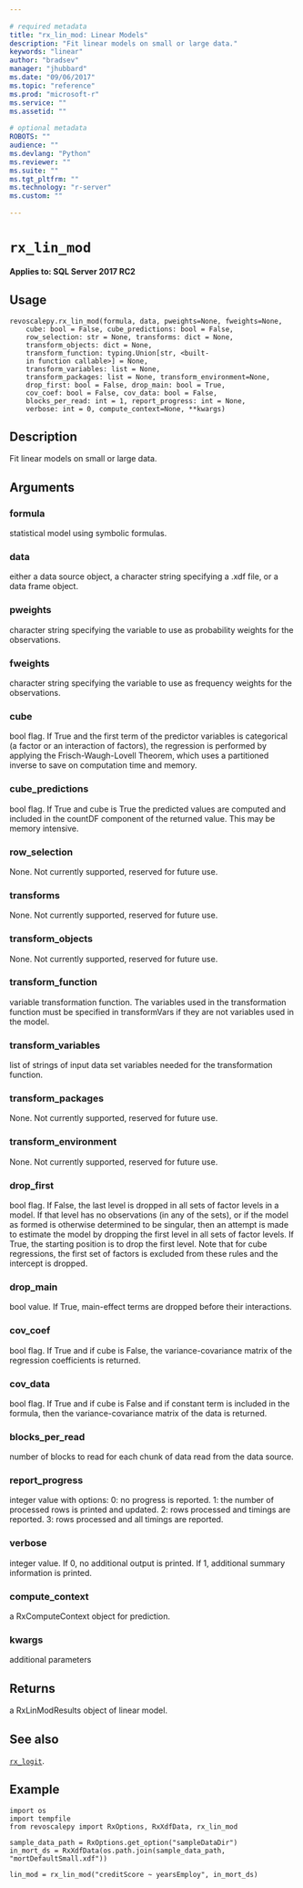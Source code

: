 ```yaml
--- 
 
# required metadata 
title: "rx_lin_mod: Linear Models" 
description: "Fit linear models on small or large data." 
keywords: "linear" 
author: "bradsev" 
manager: "jhubbard" 
ms.date: "09/06/2017" 
ms.topic: "reference" 
ms.prod: "microsoft-r" 
ms.service: "" 
ms.assetid: "" 
 
# optional metadata 
ROBOTS: "" 
audience: "" 
ms.devlang: "Python" 
ms.reviewer: "" 
ms.suite: "" 
ms.tgt_pltfrm: "" 
ms.technology: "r-server" 
ms.custom: "" 
 
---
```


# `rx_lin_mod`


**Applies to: SQL Server 2017 RC2**


## Usage



```
revoscalepy.rx_lin_mod(formula, data, pweights=None, fweights=None,
    cube: bool = False, cube_predictions: bool = False,
    row_selection: str = None, transforms: dict = None,
    transform_objects: dict = None,
    transform_function: typing.Union[str, <built-
    in function callable>] = None,
    transform_variables: list = None,
    transform_packages: list = None, transform_environment=None,
    drop_first: bool = False, drop_main: bool = True,
    cov_coef: bool = False, cov_data: bool = False,
    blocks_per_read: int = 1, report_progress: int = None,
    verbose: int = 0, compute_context=None, **kwargs)
```





## Description

Fit linear models on small or large data.


## Arguments


### formula

statistical model using symbolic formulas.


### data

either a data source object, a character string specifying a
.xdf file, or a data frame object.


### pweights

character string specifying the variable to use as probability
weights for the observations.


### fweights

character string specifying the variable to use as frequency
weights for the observations.


### cube

bool flag. If True and the first term of the predictor variables
is categorical (a factor or an interaction of factors), the regression is
performed by applying the Frisch-Waugh-Lovell Theorem, which uses a partitioned
inverse to save on computation time and memory.


### cube_predictions

bool flag. If True and cube is True the predicted
values are computed and included in the countDF component of the returned
value. This may be memory intensive.


### row_selection

None. Not currently supported, reserved for future use.


### transforms

None. Not currently supported, reserved for future use.


### transform_objects

None. Not currently supported, reserved for future use.


### transform_function

variable transformation function. The variables used
in the transformation function must be specified in transformVars if they
are not variables used in the model.


### transform_variables

list of strings of input data set variables needed
for the transformation function.


### transform_packages

None. Not currently supported, reserved for future use.


### transform_environment

None. Not currently supported, reserved for future use.


### drop_first

bool flag. If False, the last level is dropped in all sets
of factor levels in a model. If that level has no observations (in any of the
sets), or if the model as formed is otherwise determined to be singular, then
an attempt is made to estimate the model by dropping the first level in all sets
of factor levels. If True, the starting position is to drop the first level. Note
that for cube regressions, the first set of factors is excluded from these rules
and the intercept is dropped.


### drop_main

bool value. If True, main-effect terms are dropped before their
interactions.


### cov_coef

bool flag. If True and if cube is False, the variance-covariance
matrix of the regression coefficients is returned.


### cov_data

bool flag. If True and if cube is False and if constant term is
included in the formula, then the variance-covariance matrix of the data is
returned.


### blocks_per_read

number of blocks to read for each chunk of data read from
the data source.


### report_progress

integer value with options:
0: no progress is reported.
1: the number of processed rows is printed and updated.
2: rows processed and timings are reported.
3: rows processed and all timings are reported.


### verbose

integer value. If 0, no additional output is printed. If 1,
additional summary information is printed.


### compute_context

a RxComputeContext object for prediction.


### kwargs

additional parameters


## Returns

a RxLinModResults object of linear model.


## See also

[`rx_logit`](rx-logit.md).


## Example



```
import os
import tempfile
from revoscalepy import RxOptions, RxXdfData, rx_lin_mod

sample_data_path = RxOptions.get_option("sampleDataDir")
in_mort_ds = RxXdfData(os.path.join(sample_data_path, "mortDefaultSmall.xdf"))

lin_mod = rx_lin_mod("creditScore ~ yearsEmploy", in_mort_ds)
```

